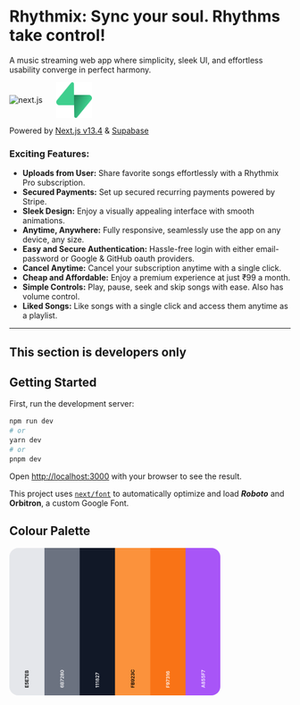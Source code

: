 # Rhythmix: Sync your soul. Rhythms take control!

A music streaming web app where simplicity, sleek UI, and effortless usability converge in perfect harmony.
<br />

<div style="display: flex; justify-content: start; align-items: center; column-gap: 20px">
    <img src="https://camo.githubusercontent.com/e1e113df83e7731fdb90f6f0ab2eeb155fd1b48c27d99814dcf1c23c0acdc6a2/68747470733a2f2f6173736574732e76657263656c2e636f6d2f696d6167652f75706c6f61642f76313636323133303535392f6e6578746a732f49636f6e5f6461726b5f6261636b67726f756e642e706e67" width="64" alt="next.js"/>
    <img src="https://raw.githubusercontent.com/github/explore/f4ec5347a36e06540a69376753a7c37a8cb5a136/topics/supabase/supabase.png" width="64" alt="supabase"/>
</div>


Powered by [Next.js v13.4](https://nextjs.org/) & [Supabase](https://supabase.com/)

### Exciting Features:

- **Uploads from User:** Share favorite songs effortlessly with a Rhythmix Pro subscription.
- **Secured Payments:** Set up secured recurring payments powered by Stripe.
- **Sleek Design:** Enjoy a visually appealing interface with smooth animations.
- **Anytime, Anywhere:** Fully responsive, seamlessly use the app on any device, any size.
- **Easy and Secure Authentication:** Hassle-free login with either email-password or Google & GitHub oauth providers.
- **Cancel Anytime:** Cancel your subscription anytime with a single click.
- **Cheap and Affordable:** Enjoy a premium experience at just ₹99 a month.
- **Simple Controls:** Play, pause, seek and skip songs with ease. Also has volume control.
- **Liked Songs:** Like songs with a single click and access them anytime as a playlist.


<hr />

## This section is developers only

## Getting Started

First, run the development server:

```bash
npm run dev
# or
yarn dev
# or
pnpm dev
```

Open [http://localhost:3000](http://localhost:3000) with your browser to see the result.

This project uses [`next/font`](https://nextjs.org/docs/basic-features/font-optimization) to automatically optimize and 
load ***Roboto*** and **Orbitron**, a custom Google Font.


## Colour Palette

<img src="color-palette.png" alt="Colour Palette for Together" style="border-radius: 1rem; width: 75%;"/>
